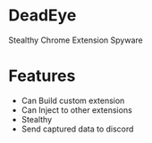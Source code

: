 # DeadEye
Stealthy Chrome Extension Spyware

# Features
+ Can Build custom extension
+ Can Inject to other extensions
+ Stealthy
+ Send captured data to discord

